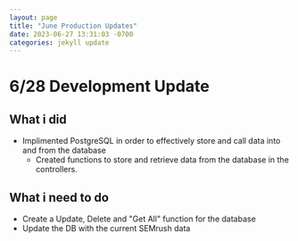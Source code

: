 ```yaml
---
layout: page
title: "June Production Updates"
date: 2023-06-27 13:31:03 -0700
categories: jekyll update
---
```


# **6/28 Development Update**

## What i did

- Implimented PostgreSQL in order to effectively store and call data into and from the database 
    - Created functions to store and retrieve data from the database in the controllers.

## What i need to do

- Create a Update, Delete and "Get All" function for the database
- Update the DB with the current SEMrush data